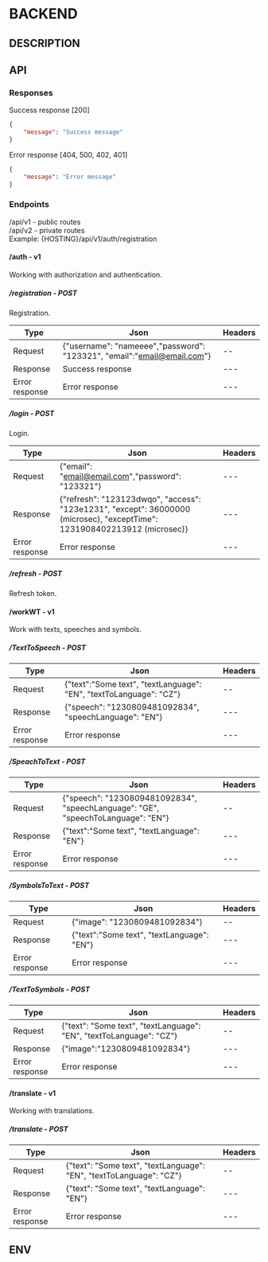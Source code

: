 # BACKEND
## DESCRIPTION
## API
### Responses
Success response [200]
```json
{
    "message": "Success message"
}
```
Error response [404, 500, 402, 401]
```json
{
    "message": "Error message"
}
```
### Endpoints
/api/v1 - public routes</br>
/api/v2 - private routes</br>
Example: {HOSTING}/api/v1/auth/registration

#### /auth - v1
Working with authorization and authentication.

##### /registration - POST
Registration.

Type | Json                                                                    | Headers
--- |-------------------------------------------------------------------------| ---
Request | {"username": "nameeee","password": "123321", "email":"email@email.com"} | --
Response | Success response                                                        | ---
Error response | Error response                                                          | ---
##### /login - POST
Login.

 Type     | Json                                                                                                                      | Headers 
----------|---------------------------------------------------------------------------------------------------------------------------|--------
 Request  | {"email": "email@email.com","password": "123321"}                                                                         | ---    
 Response | {"refresh": "123123dwqo", "access": "123e1231", "except": 36000000 (microsec), "exceptTime": 1231908402213912 (microsec)} | ---
Error response | Error response | ---
##### /refresh - POST
Refresh token.

#### /workWT - v1
Work with texts, speeches and symbols.

##### /TextToSpeech - POST
Type | Json                                                                             | Headers
--- |----------------------------------------------------------------------------------| ---
Request | {"text":"Some text", "textLanguage": "EN", "textToLanguage": "CZ"}               | --
Response | {"speech": "1230809481092834", "speechLanguage": "EN"} | ---
Error response | Error response | ---

##### /SpeachToText - POST
Type | Json                                                                             | Headers
--- |----------------------------------------------------------------------------------| ---
Request | {"speech": "1230809481092834", "speechLanguage": "GE", "speechToLanguage": "EN"} | --
Response | {"text":"Some text", "textLanguage": "EN"}                                       | ---
Error response | Error response | ---

##### /SymbolsToText - POST
Type | Json                          | Headers
--- |-------------------------------| ---
Request | {"image": "1230809481092834"} | --
Response | {"text":"Some text", "textLanguage": "EN"} | ---
Error response | Error response | ---

##### /TextToSymbols - POST
Type | Json                                              | Headers
--- |---------------------------------------------------| ---
Request | {"text": "Some text", "textLanguage": "EN", "textToLanguage": "CZ"} | --
Response | {"image":"1230809481092834"}                      | ---
Error response | Error response | ---

#### /translate - v1
Working with translations.
##### /translate - POST

Type | Json                                                                | Headers
--- |---------------------------------------------------------------------| ---
Request | {"text": "Some text", "textLanguage": "EN", "textToLanguage": "CZ"} | --
Response | {"text": "Some text", "textLanguage": "EN"}                                        | ---
Error response | Error response | ---

## ENV
